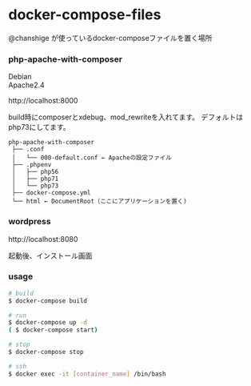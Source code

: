 # docker-compose-files
@chanshige が使っているdocker-composeファイルを置く場所 


### php-apache-with-composer
Debian  
Apache2.4  

http://localhost:8000  

build時にcomposerとxdebug、mod_rewriteを入れてます。
デフォルトはphp73にしてます。 

```text
php-apache-with-composer
 ├── .conf
 │   └── 000-default.conf ← Apacheの設定ファイル
 ├── .phpenv
 │   ├── php56
 │   ├── php71
 │   └── php73
 ├── docker-compose.yml
 └── html ← DocumentRoot（ここにアプリケーションを置く)
```

### wordpress

http://localhost:8080   

起動後、インストール画面

### usage
```bash
# build
$ docker-compose build

# run
$ docker-compose up -d
( $ docker-compose start)

# stop
$ docker-compose stop

# ssh
$ docker exec -it [container_name] /bin/bash
```
